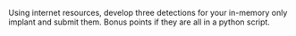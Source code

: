 Using internet resources, develop three detections for your in-memory only implant and submit them. Bonus points if they are all in a python script.
